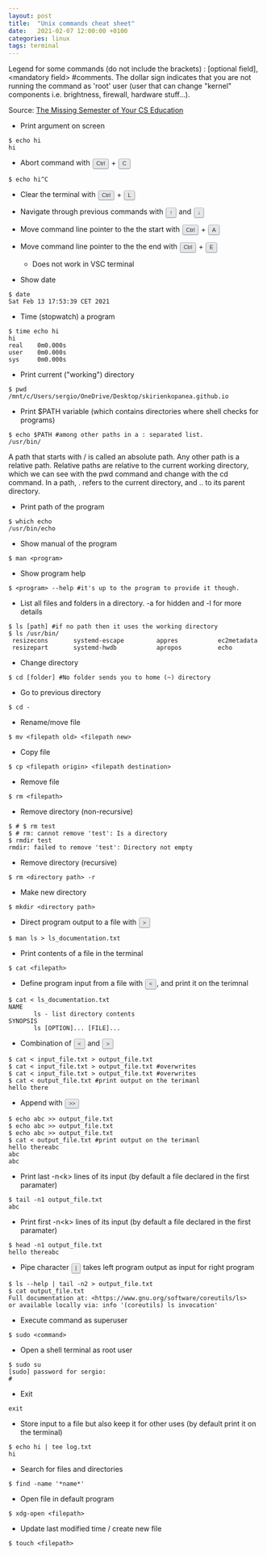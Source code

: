 ```yaml
---
layout: post
title:  "Unix commands cheat sheet"
date:   2021-02-07 12:00:00 +0100
categories: linux
tags: terminal
---
```

<style>
:root {
--theme-body-font-family:Arial,"Helvetica Neue",Helvetica,sans-serif;
--black-800:#242729;
--white:#fff;
--black-075:#e4e6e8;
--black-300:#9fa6ad;
}
kbd {
    display: inline-block;
    margin: 0 .1em;
    padding: .1em .6em;
    font-family: var(--theme-body-font-family);
    font-size: 11px;
    line-height: 1.4;
    color: var(--black-800);
    text-shadow: 0 1px 0 var(--white);
    background-color: var(--black-075);
    border: 1px solid var(--black-300);
    border-radius: 3px;
    box-shadow: 0 1px 1px rgba(12,13,14,0.15),inset 0 1px 0 0 var(--white);
    white-space: nowrap;
}
</style>
<!--more-->
Legend for some commands (do not include the brackets) : [optional field], &lt;mandatory field&gt; #comments.
The dollar sign indicates that you are not running the command as 'root' user (user that can change "kernel" components i.e. brightness, firewall, hardware stuff...).

Source: [The Missing Semester of Your CS Education](https://missing.csail.mit.edu/2020/course-shell/)

* Print argument on screen
```console
$ echo hi
hi
```

* Abort command with <kbd>Ctrl</kbd> + <kbd>C</kbd>
```console
$ echo hi^C
```

* Clear the terminal with <kbd>Ctrl</kbd> + <kbd>L</kbd>
* Navigate through previous commands with <kbd>↑</kbd> and <kbd>↓</kbd>
* Move command line pointer to the the start with <kbd>Ctrl</kbd> + <kbd>A</kbd>
* Move command line pointer to the the end with <kbd>Ctrl</kbd> + <kbd>E</kbd>
  * Does not work in VSC terminal

* Show date
```console
$ date
Sat Feb 13 17:53:39 CET 2021
```

* Time (stopwatch) a program
```console
$ time echo hi
hi
real    0m0.000s
user    0m0.000s
sys     0m0.000s
```

* Print current ("working") directory
```console
$ pwd
/mnt/c/Users/sergio/OneDrive/Desktop/skirienkopanea.github.io
```

* Print $PATH variable (which contains directories where shell checks for programs)
```console
$ echo $PATH #among other paths in a : separated list.
/usr/bin/ 
```
A path that starts with / is called an absolute path. Any other path is a relative path. Relative paths are relative to the current working directory, which we can see with the pwd command and change with the cd command. In a path, . refers to the current directory, and .. to its parent directory.

* Print path of the program
```console
$ which echo
/usr/bin/echo
```

* Show manual of the program
```console
$ man <program>
```

* Show program help
```console
$ <program> --help #it's up to the program to provide it though.
```

* List all files and folders in a directory. -a for hidden and -l for more details
```console
$ ls [path] #if no path then it uses the working directory
$ ls /usr/bin/
 resizecons       systemd-escape         appres           ec2metadata
 resizepart       systemd-hwdb           apropos          echo
```

* Change directory
```console
$ cd [folder] #No folder sends you to home (~) directory
```

* Go to previous directory
```console
$ cd -
```

* Rename/move file
```console
$ mv <filepath old> <filepath new>
```

* Copy file
```console
$ cp <filepath origin> <filepath destination>
```

* Remove file
```console
$ rm <filepath>
```

* Remove directory (non-recursive)
```console
$ # $ rm test
$ # rm: cannot remove 'test': Is a directory
$ rmdir test
rmdir: failed to remove 'test': Directory not empty
```

* Remove directory (recursive)
```console
$ rm <directory path> -r
```

* Make new directory
```console
$ mkdir <directory path>
```

* Direct program output to a file with <kbd>&gt;</kbd>
```console
$ man ls > ls_documentation.txt
```

* Print contents of a file in the terminal
```console
$ cat <filepath>
```

* Define program input from a file with <kbd>&lt;</kbd>, and print it on the terimnal
```console
$ cat < ls_documentation.txt
NAME
       ls - list directory contents
SYNOPSIS
       ls [OPTION]... [FILE]...
```

* Combination of <kbd>&lt;</kbd> and <kbd>&gt;</kbd>
```console
$ cat < input_file.txt > output_file.txt
$ cat < input_file.txt > output_file.txt #overwrites
$ cat < input_file.txt > output_file.txt #overwrites
$ cat < output_file.txt #print output on the terimanl
hello there
```
* Append with <kbd>&gt;&gt;</kbd>
```console
$ echo abc >> output_file.txt
$ echo abc >> output_file.txt
$ echo abc >> output_file.txt
$ cat < output_file.txt #print output on the terimanl
hello thereabc
abc
abc
```
* Print last -n&lt;k&gt; lines of its input (by default a file declared in the first paramater)
```console
$ tail -n1 output_file.txt
abc
```
* Print first -n&lt;k&gt; lines of its input (by default a file declared in the first paramater)
```console
$ head -n1 output_file.txt
hello thereabc
```

* Pipe character <kbd>|</kbd> takes left program output as input for right program 
```console
$ ls --help | tail -n2 > output_file.txt
$ cat output_file.txt
Full documentation at: <https://www.gnu.org/software/coreutils/ls>
or available locally via: info '(coreutils) ls invocation'
```

* Execute command as superuser
```console
$ sudo <command>
```
* Open a shell terminal as root user
```console
$ sudo su
[sudo] password for sergio:
#
```
* Exit
```console
exit
```
* Store input to a file but also keep it for other uses (by default print it on the terminal)
```console
$ echo hi | tee log.txt
hi
```
* Search for files and directories
```console
$ find -name '*name*'
```
* Open file in default program
```console
$ xdg-open <filepath>
```

* Update last modified time / create new file
```console
$ touch <filepath>
```
